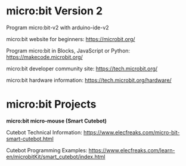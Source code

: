 # micro:bit Version 2
Program micro:bit-v2 with arduino-ide-v2

micro:bit website for beginners: https://microbit.org/

Program micro:bit in Blocks, JavaScript or Python: https://makecode.microbit.org/

micro:bit developer community site: https://tech.microbit.org/

micro:bit hardware information: https://tech.microbit.org/hardware/

# micro:bit Projects

**micro:bit micro-mouse (Smart Cutebot)**

Cutebot Technical Information: https://www.elecfreaks.com/micro-bit-smart-cutebot.html

Cutebot Programming Examples: https://www.elecfreaks.com/learn-en/microbitKit/smart_cutebot/index.html
